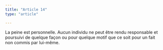 ```yaml
---
title: "Article 14"
type: "article"

---
```




La peine est personnelle. Aucun individu ne peut être rendu responsable et poursuivi de quelque façon ou pour quelque motif que ce soit pour un fait non commis par lui-même.
